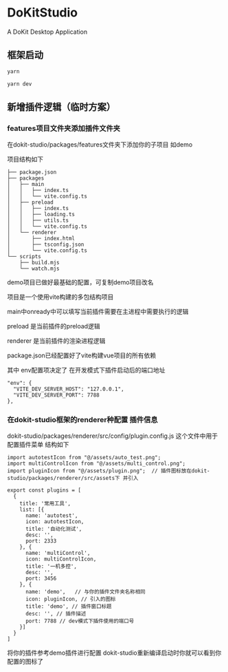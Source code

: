 # DoKitStudio
A DoKit Desktop Application

## 框架启动

```sh
yarn

yarn dev
```

## 新增插件逻辑（临时方案）

### features项目文件夹添加插件文件夹
在dokit-studio/packages/features文件夹下添加你的子项目 如demo

项目结构如下
```
├── package.json
├── packages
│   ├── main
│   │   ├── index.ts
│   │   └── vite.config.ts
│   ├── preload
│   │   ├── index.ts
│   │   ├── loading.ts
│   │   ├── utils.ts
│   │   └── vite.config.ts
│   └── renderer
│       ├── index.html
│       ├── tsconfig.json
│       └── vite.config.ts
└── scripts
    ├── build.mjs
    └── watch.mjs
```
demo项目已做好最基础的配置，可复制demo项目改名

项目是一个使用vite构建的多包结构项目

main中onready中可以填写当前插件需要在主进程中需要执行的逻辑

preload 是当前插件的preload逻辑

renderer 是当前插件的渲染进程逻辑

package.json已经配置好了vite构建vue项目的所有依赖

其中 env配置项决定了 在开发模式下插件启动后的端口地址
```
"env": {
  "VITE_DEV_SERVER_HOST": "127.0.0.1",
  "VITE_DEV_SERVER_PORT": 7788
},
```

### 在dokit-studio框架的renderer种配置 插件信息
dokit-studio/packages/renderer/src/config/plugin.config.js 这个文件中用于配置插件菜单 结构如下
```
import autotestIcon from "@/assets/auto_test.png";
import multiControlIcon from "@/assets/multi_control.png";
import pluginIcon from "@/assets/plugin.png";  // 插件图标放在dokit-studio/packages/renderer/src/assets下 并引入

export const plugins = [
  {
    title: '常用工具',
    list: [{
      name: 'autotest',
      icon: autotestIcon,
      title: '自动化测试',
      desc: '',
      port: 2333
    }, {
      name: 'multiControl',
      icon: multiControlIcon,
      title: '一机多控',
      desc: '',
      port: 3456
    }, {
      name: 'demo',   // 与你的插件文件夹名称相同
      icon: pluginIcon, // 引入的图标
      title: 'demo', // 插件窗口标题
      desc: '', // 插件描述
      port: 7788 // dev模式下插件使用的端口号
    }]
  }
]
```
将你的插件参考demo插件进行配置
dokit-studio重新编译启动时你就可以看到你配置的图标了
